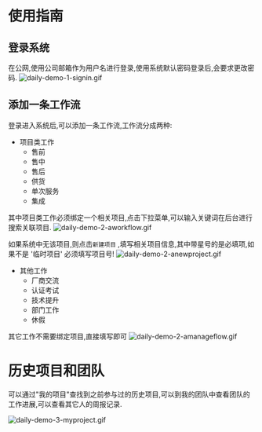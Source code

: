 # 使用指南

## 登录系统
在公网,使用公司邮箱作为用户名进行登录,使用系统默认密码登录后,会要求更改密码.
![daily-demo-1-signin.gif](https://i.loli.net/2018/04/04/5ac4ea79270af.gif)

## 添加一条工作流

登录进入系统后,可以添加一条工作流,工作流分成两种:

- 项目类工作
  - 售前
  - 售中
  - 售后
  - 供货
  - 单次服务
  - 集成

其中项目类工作必须绑定一个相关项目,点击下拉菜单,可以输入关键词在后台进行搜索关联项目.
![daily-demo-2-aworkflow.gif](https://i.loli.net/2018/04/04/5ac4ea796dc30.gif)

如果系统中无该项目,则点击`新建项目` ,填写相关项目信息,其中带星号的是必填项,如果不是 '临时项目' 必须填写项目号!
![daily-demo-2-anewproject.gif](https://i.loli.net/2018/04/05/5ac4ffd644d71.gif)


- 其他工作
  - 厂商交流
  - 认证考试
  - 技术提升
  - 部门工作
  - 休假

其它工作不需要绑定项目,直接填写即可
![daily-demo-2-amanageflow.gif](https://i.loli.net/2018/04/04/5ac4f008a65bf.gif)





# 历史项目和团队

可以通过"我的项目"查找到之前参与过的历史项目,可以到我的团队中查看团队的工作进展,可以查看其它人的周报记录.

![daily-demo-3-myproject.gif](https://i.loli.net/2018/04/04/5ac4e8c000e24.gif)





